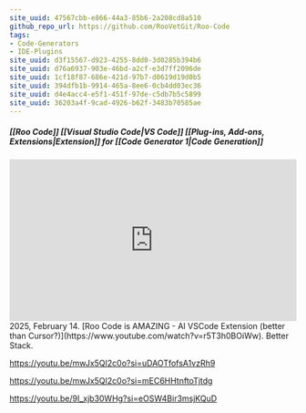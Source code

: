 ```yaml
---
site_uuid: 47567cbb-e866-44a3-85b6-2a208cd8a510
github_repo_url: https://github.com/RooVetGit/Roo-Code
tags: 
- Code-Generators
- IDE-Plugins
site_uuid: d3f15567-d923-4255-8dd0-3d0285b394b6
site_uuid: d76a6937-903e-46bd-a2cf-e3d7ff2096de
site_uuid: 1cf18f87-686e-421d-97b7-d0619d19d0b5
site_uuid: 394dfb1b-9914-465a-8ee6-0cb4dd03ec36
site_uuid: d4e4acc4-e5f1-451f-97de-c5db7b5c5899
site_uuid: 36203a4f-9cad-4926-b62f-3483b70585ae
---
```


##### [[Roo Code]] [[Visual Studio Code|VS Code]] [[Plug-ins,  Add-ons,  Extensions|Extension]] for [[Code Generator 1|Code Generation]]

<iframe 
  style="aspect-ratio:16/9;width:100%;height:auto" 
  src="https://www.youtube.com/embed/r5T3h0BOiWw?si=acXihBVXM1XJT8Xt" 
  title="YouTube video player" 
  frameborder="0" 
  allow="accelerometer; autoplay; clipboard-write; encrypted-media; gyroscope; picture-in-picture; web-share" 
  referrerpolicy="strict-origin-when-cross-origin" 
  allowfullscreen
></iframe>
2025, February 14. [Roo Code is AMAZING - AI VSCode Extension (better than Cursor?)](https://www.youtube.com/watch?v=r5T3h0BOiWw). Better Stack.

https://youtu.be/mwJx5QI2c0o?si=uDAOTfofsA1vzRh9

https://youtu.be/mwJx5QI2c0o?si=mEC6HHtnftoTjtdg

https://youtu.be/9I_xjb30WHg?si=eOSW4Bir3msjKQuD
